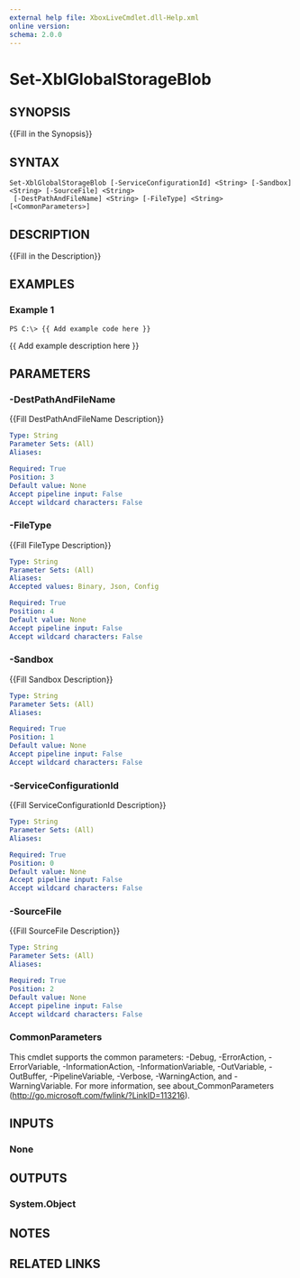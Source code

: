 ```yaml
---
external help file: XboxLiveCmdlet.dll-Help.xml
online version: 
schema: 2.0.0
---
```


# Set-XblGlobalStorageBlob

## SYNOPSIS
{{Fill in the Synopsis}}

## SYNTAX

```
Set-XblGlobalStorageBlob [-ServiceConfigurationId] <String> [-Sandbox] <String> [-SourceFile] <String>
 [-DestPathAndFileName] <String> [-FileType] <String> [<CommonParameters>]
```

## DESCRIPTION
{{Fill in the Description}}

## EXAMPLES

### Example 1
```
PS C:\> {{ Add example code here }}
```

{{ Add example description here }}

## PARAMETERS

### -DestPathAndFileName
{{Fill DestPathAndFileName Description}}

```yaml
Type: String
Parameter Sets: (All)
Aliases: 

Required: True
Position: 3
Default value: None
Accept pipeline input: False
Accept wildcard characters: False
```

### -FileType
{{Fill FileType Description}}

```yaml
Type: String
Parameter Sets: (All)
Aliases: 
Accepted values: Binary, Json, Config

Required: True
Position: 4
Default value: None
Accept pipeline input: False
Accept wildcard characters: False
```

### -Sandbox
{{Fill Sandbox Description}}

```yaml
Type: String
Parameter Sets: (All)
Aliases: 

Required: True
Position: 1
Default value: None
Accept pipeline input: False
Accept wildcard characters: False
```

### -ServiceConfigurationId
{{Fill ServiceConfigurationId Description}}

```yaml
Type: String
Parameter Sets: (All)
Aliases: 

Required: True
Position: 0
Default value: None
Accept pipeline input: False
Accept wildcard characters: False
```

### -SourceFile
{{Fill SourceFile Description}}

```yaml
Type: String
Parameter Sets: (All)
Aliases: 

Required: True
Position: 2
Default value: None
Accept pipeline input: False
Accept wildcard characters: False
```

### CommonParameters
This cmdlet supports the common parameters: -Debug, -ErrorAction, -ErrorVariable, -InformationAction, -InformationVariable, -OutVariable, -OutBuffer, -PipelineVariable, -Verbose, -WarningAction, and -WarningVariable. For more information, see about_CommonParameters (http://go.microsoft.com/fwlink/?LinkID=113216).

## INPUTS

### None

## OUTPUTS

### System.Object

## NOTES

## RELATED LINKS

